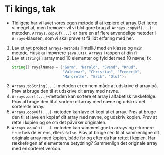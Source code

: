 # Ti kings, tak
- Tidligere har vi lavet vores egen metode til at kopiere et array. Det lærte vi meget af, men fremover vil vi blot gøre brug af `Arrays.copyOf(...)`-metoden. `Arrays.copyOf(...)` er bare en af flere anvendelige metoder i `Arrays`-klassen, som vi skal prøve at få lidt erfaring med her.
1. Lav et nyt project `arrays-methods` i IntelliJ med en klasse og `main` metode. Husk at importere `java.util.Arrays` i toppen af din fil.
2. Lav et `String[]` array med 10 elementer og fyld det med 10 navne, fx
    ```java
    String[] royalNames = {"Gorm", "Harald", "Svend", "Knud", 
                           "Valdemar", "Christian", "Frederik", 
                           "Margrethe", "Erik", "Oluf"};
    ```
3. `Arrays.toString(...)`-metoden er en nem måde at udskrive et array på. Prøv at bruge den til at udskrive dit array med navne.
4. `Arrays.sort(...)`-metoden kan sortere et array i alfabetisk rækkefølge. Prøv at bruge den til at sortere dit array med navne og udskriv det sorterede array.
5. `Arrays.copyOf(...)`-metoden kan lave et kopi af et array. Prøv at bruge den til at lave en kopi af dit array med navne, og udskriv kopien. Prøv at rette i kopien og se om det påvirker originalen.
6. `Arrays.equals(...)`-metoden kan sammenligne to arrays og returnere `true` hvis de er ens, ellers `false`. Prøv at bruge den til at sammenligne dit originale array med kopien, både før og efter du har rettet i kopien. Har rækkefølgen af elementerne betydning? Sammenlign det originale array med en sorteret version.

